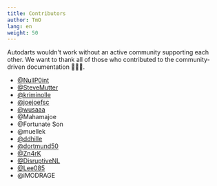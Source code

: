 ```yaml
---
title: Contributors
author: TmO
lang: en
weight: 50
---
```


Autodarts wouldn't work without an active community supporting each other.
We want to thank all of those who contributed to the community-driven documentation 🙏🙏🙏.

- [@NullP0int](https://github.com/NullP0int)
- [@SteveMutter](https://github.com/SteveMutter)
- [@kriminolle](https://github.com/kriminolle)
- [@joejoefsc](https://github.com/joejoefsc)
- [@wusaaa](https://github.com/lbormann)
- @Mahamajoe
- @Fortunate Son
- @muellek
- [@ddhille](https://github.com/ddhille)
- [@dortmund50](https://github.com/dortmund50)
- [@Zn4rK](https://github.com/Zn4rK)
- [@DisruptiveNL](https://github.com/DisruptiveNL)
- [@Lee085](https://github.com/Lee085)
- @iMODRAGE
